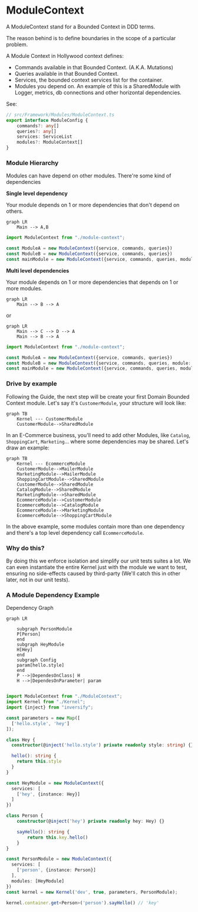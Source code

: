 # ModuleContext

A ModuleContext stand for a Bounded Context in DDD terms.

The reason behind is to define boundaries in the scope of a particular problem.

A Module Context in Hollywood context defines:

- Commands available in that Bounded Context. (A.K.A. Mutations)
- Queries available in that Bounded Context.
- Services, the bounded context services list for the container.
- Modules you depend on. An example of this is a SharedModule with Logger, metrics, db connections and other horizontal dependencies.

See:
```typescript
// src/Framework/Modules/ModuleContext.ts
export interface ModuleConfig {
    commands?: any[]
    queries?: any[]
    services: ServiceList
    modules?: ModuleContext[]
}
```

### Module Hierarchy

Modules can have depend on other modules. There're some kind of dependencies

**Single level dependency**

Your module depends on 1 or more dependencies that don't depend on others.

```mermaid
graph LR
    Main --> A,B
```

```typescript
import ModuleContext from "./module-context";

const ModuleA = new ModuleContext({service, commands, queries})
const ModuleB = new ModuleContext({service, commands, queries})
const mainModule = new ModuleContext({service, commands, queries, modules: [ModuleA, ModuleB]})
```

**Multi level dependencies**

Your module depends on 1 or more dependencies that depends on 1 or more modules.

```mermaid
graph LR
    Main --> B --> A
```
or 
```mermaid
graph LR
    Main --> C --> D --> A
    Main --> B --> A
```
```typescript
import ModuleContext from "./module-context";

const ModuleA = new ModuleContext({service, commands, queries})
const ModuleB = new ModuleContext({service, commands, queries, module: [ModuleA]})
const mainModule = new ModuleContext({service, commands, queries, modules: [ModuleB]})
```

### Drive by example

Following the Guide, the next step will be create your first Domain Bounded Context module.
Let's say it's `CustomerModule`, your structure will look like:

```mermaid
graph TB
    Kernel --- CustomerModule
    CustomerModule-->SharedModule
```

In an E-Commerce business, you'll need to add other Modules, like `Catalog`, `ShoppingCart`, `Marketing`... where some dependencies may be shared.
Let's draw an example:

```mermaid
graph TB
    Kernel --- EcommerceModule
    CustomerModule-->MailerModule
    MarketingModule-->MailerModule
    ShoppingCartModule-->SharedModule
    CustomerModule-->SharedModule
    CatalogModule-->SharedModule
    MarketingModule-->SharedModule
    EcommerceModule-->CustomerModule
    EcommerceModule-->CatalogModule
    EcommerceModule-->MarketingModule
    EcommerceModule-->ShoppingCartModule
```

In the above example, some modules contain more than one dependency and there's a top level dependency call `EcommerceModule`.

### Why do this?

By doing this we enforce isolation and simplify our unit tests suites a lot.
We can even instantiate the entire Kernel just with the module we want to test, ensuring no side-effects caused by third-party (We'll catch this in other later, not in our unit tests).

### A Module Dependency Example

Dependency Graph

```mermaid
graph LR

    subgraph PersonModule
    P[Person]
    end
    subgraph HeyModule
    H[Hey]
    end
    subgraph Config
    param[hello.style]
    end
    P -->|DependesOnClass| H
    H -->|DependesOnParameter| param
    
```


```typescript
import ModuleContext from "./ModuleContext";
import Kernel from "./Kernel";
import {inject} from "inversify";

const parameters = new Map([
  ['hello.style', 'hey']
]);

class Hey {
  constructor(@inject('hello.style') private readonly style: string) {}

  hello(): string {
    return this.style
  }
}

const HeyModule = new ModuleContext({
  services: [
    ['hey', {instance: Hey}]
  ]
})

class Person {
    constructor(@inject('hey') private readonly hey: Hey) {}

    sayHello(): string {
        return this.key.hello()
    }
}

const PersonModule = new ModuleContext({
  services: [
    ['person', {instance: Person}]
  ],
  modules: [HeyModule]
})
const kernel = new Kernel('dev', true, parameters, PersonModule);

kernel.container.get<Person>('person').sayHello() // 'key'
```
